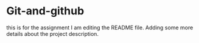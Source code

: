 # Git-and-github
this is for the assignment
I am editing the README file. Adding some more details about the project description.


